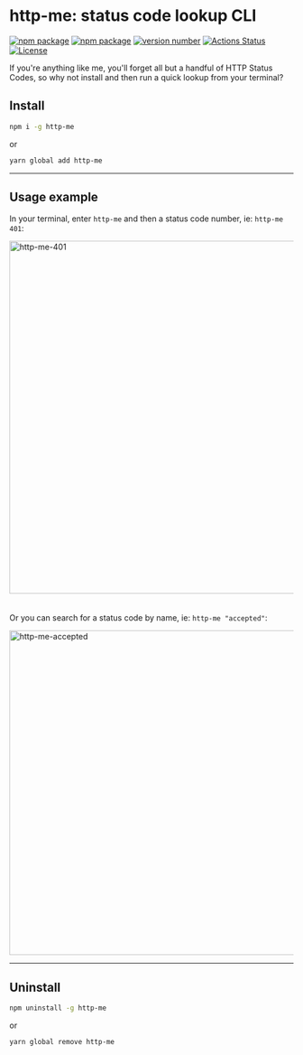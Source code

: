 # http-me: status code lookup CLI



[![npm package](https://img.shields.io/badge/npm%20i%20--g-http--me-brightgreen)](https://www.npmjs.com/package/http-me)
[![npm package](https://img.shields.io/badge/yarn%20global%20add-http--me-brightgreen)](https://yarnpkg.com/package/http-me) [![version number](https://img.shields.io/npm/v/http-me?color=green&label=version)](https://github.com/thathurtabit/http-me/releases) [![Actions Status](https://github.com/thathurtabit/http-me/workflows/Test/badge.svg)](https://github.com/thathurtabit/http-me/actions) [![License](https://img.shields.io/github/license/thathurtabit/http-me)](https://github.com/thathurtabit/http-me/blob/main/LICENSE)

If you're anything like me, you'll forget all but a handful of HTTP Status Codes, so why not install and then run a quick lookup from your terminal?

## Install

```bash
npm i -g http-me
```
or
```bash
yarn global add http-me
```

---

## Usage example
In your terminal, enter `http-me` and then a status code number, ie: `http-me 401`:

<img width="625" alt="http-me-401" style="margin-bottom: 20px" src="https://user-images.githubusercontent.com/1598625/177379439-75c4cbe0-c60c-4adf-8843-aa9f1dd9b391.png">


Or you can search for a status code by name, ie: `http-me "accepted"`:

<img width="575" alt="http-me-accepted" src="https://user-images.githubusercontent.com/1598625/177379446-7facbb98-d004-4a85-b7e8-93d06346e3fa.png">

---

## Uninstall

```bash
npm uninstall -g http-me
```
or
```bash
yarn global remove http-me
